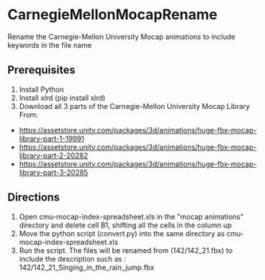 # CarnegieMellonMocapRename
Rename the Carnegie-Mellon University Mocap animations to include keywords in the file name

## Prerequisites

1. Install Python
2. Install xlrd (pip install xlrd)
3. Download all 3 parts of the Carnegie-Mellon University Mocap Library From:
  * https://assetstore.unity.com/packages/3d/animations/huge-fbx-mocap-library-part-1-19991
  * https://assetstore.unity.com/packages/3d/animations/huge-fbx-mocap-library-part-2-20282
  * https://assetstore.unity.com/packages/3d/animations/huge-fbx-mocap-library-part-3-20285

## Directions

1. Open cmu-mocap-index-spreadsheet.xls in the "mocap animations" directory and delete cell B1, shifting all the cells in the column up
2. Move the python script (convert.py) into the same directory as cmu-mocap-index-spreadsheet.xls
3. Run the script. The files will be renamed from (142/142_21.fbx) to include the description such as : 142/142_21_Singing_in_the_rain_jump.fbx